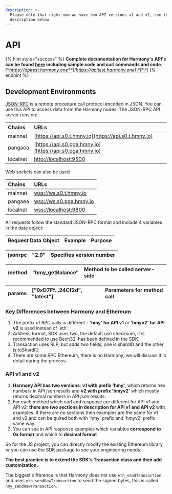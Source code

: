 ```yaml
---
description: >-
  Please note that right now we have two API versions v1 and v2, see the
  description below
---
```


# API

{% hint style="success" %}
**Complete documentation for Harmony's API's can be found** [**here**](https://apitest.harmony.one) **including sample code and curl commands and code.**  [**https://apitest.harmony.one**](https://apitest.harmony.one)\*\*\*\*
{% endhint %}

## Development Environments

[JSON-RPC](https://en.wikipedia.org/wiki/JSON-RPC) is a remote procedure call protocol encoded in JSON. You can use this API to access data from the Harmony nodes. The JSON-RPC API server runs on:

| Chains | URLs |
| :--- | :--- |
| mainnet | [https://api.s0.t.hmny.io](https://api.s0.t.hmny.io)  |
| pangaea | [https://api.s0.pga.hmny.io](https://api.s0.pga.hmny.io) |
| localnet | [http://localhost:9500](http://localhost:9500) |

Web sockets can also be used

| Chains | URLs |
| :--- | :--- |
| mainnet | [wss://ws.s0.t.hmny.io](wss://ws.s0.t.hmny.io)  |
| pangaea | [wss://ws.s0.pga.hmny.io](wss://ws.s0.pga.hmny.io) |
| localnet | [wss://localhost:9800](./) |

All requests follow the standard JSON-RPC format and include 4 variables in the data object:

| Request Data Object | Example | Purpose |
| :--- | :--- | :--- |


| jsonrpc | "2.0" | Specifies version number |
| :--- | :--- | :--- |


| method | "hmy\_getBalance" | Method to be called server-side |
| :--- | :--- | :--- |


| params | \["0xD7Ff...24Cf2d", "latest"\] | Parameters for method call |
| :--- | :--- | :--- |


### Key Differences between Harmony and Ethereum

1. The prefix of RPC calls is different - **'hmy' for API v1** or **'hmyv2' for API v2** is used instead of 'eth'.
2. Address format, SDK uses two, the default use checksum, it is recommended to use Bech32. has been defined in the SDK.
3. Transaction uses RLP, but adds two fields, one is shardID and the other is toShardID.
4. There are some RPC Ethereum, there is no Harmony, we will discuss it in detail during the process.

### API v1 and v2

1. **Harmony API has two versions**: **v1 with prefix 'hmy',** which returns hex numbers in API json results and **v2 with prefix 'hmyv2'** which mostly returns decimal numbers in API json results.
2. For each method which curl and response are different for API v1 and API v2: **there are two sections in description for API v1 and API v2** with examples. If there are no sections then examples are the same for v1 and v2 and can be quired both with 'hmy' prefix and 'hmyv2' prefix same way.
3. You can see in API response examples which variables **correspond to 0x format** and which to **decimal format**

So for the JS project, you can directly modify the existing Ethereum library, or you can use the SDK package to see your engineering needs.

**The best practice is to extend the SDK's Transaction class and then add customization.**

The biggest difference is that Harmony does not use `eth_sendTransaction` and uses `eth_sendRawTransaction` to send the signed bytes, this is called `hmy_sendRawTransaction`.


